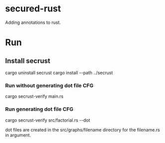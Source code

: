 # secured-rust
Adding annotations to rust.

# Run
## Install secrust
cargo uninstall secrust
cargo install --path ../secrust

### Run without generating dot file CFG
cargo secrust-verify main.rs 

### Run generating dot file CFG
cargo secrust-verify src/factorial.rs --dot

dot files are created in the src/graphs/filename directory for the filename.rs in argument.